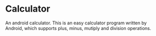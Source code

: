 # Calculator
An android calculator.
This is an easy calculator program written by Android, which supports plus, minus, mutiply and division operations.
